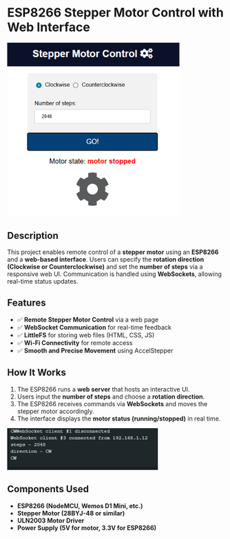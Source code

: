 # ESP8266 Stepper Motor Control with Web Interface

<img src="image/img1.png" alt="drawing" width="400"/>

## Description

This project enables remote control of a **stepper motor** using an **ESP8266** and a **web-based interface**. Users can specify the **rotation direction (Clockwise or Counterclockwise)** and set the **number of steps** via a responsive web UI. Communication is handled using **WebSockets**, allowing real-time status updates.

## Features

- ✅ **Remote Stepper Motor Control** via a web page
- ✅ **WebSocket Communication** for real-time feedback
- ✅ **LittleFS** for storing web files (HTML, CSS, JS)
- ✅ **Wi-Fi Connectivity** for remote access
- ✅ **Smooth and Precise Movement** using AccelStepper

## How It Works

1. The ESP8266 runs a **web server** that hosts an interactive UI.
2. Users input the **number of steps** and choose a **rotation direction**.
3. The ESP8266 receives commands via **WebSockets** and moves the stepper motor accordingly.
4. The interface displays the **motor status (running/stopped)** in real time.

<img src="image/img2.png" alt="drawing" width="350"/>

## Components Used

- **ESP8266 (NodeMCU, Wemos D1 Mini, etc.)**
- **Stepper Motor (28BYJ-48 or similar)**
- **ULN2003 Motor Driver**
- **Power Supply (5V for motor, 3.3V for ESP8266)**
